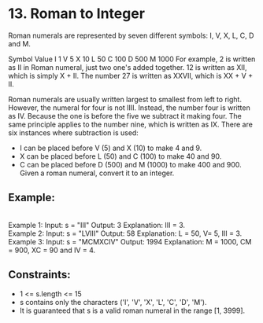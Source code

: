 # 13. Roman to Integer

Roman numerals are represented by seven different symbols: I, V, X, L, C, D and M.

Symbol       Value
I             1
V             5
X             10
L             50
C             100
D             500
M             1000
For example, 2 is written as II in Roman numeral, just two one's added together. 12 is written as XII, which is simply X + II. The number 27 is written as XXVII, which is XX + V + II.

Roman numerals are usually written largest to smallest from left to right. However, the numeral for four is not IIII. Instead, the number four is written as IV. Because the one is before the five we subtract it making four. The same principle applies to the number nine, which is written as IX. There are six instances where subtraction is used:
+ I can be placed before V (5) and X (10) to make 4 and 9. 
+ X can be placed before L (50) and C (100) to make 40 and 90. 
+ C can be placed before D (500) and M (1000) to make 400 and 900.
Given a roman numeral, convert it to an integer.

## Example:
<br/>Example 1:
Input: s = "III"
Output: 3
Explanation: III = 3.
<br/>Example 2:
Input: s = "LVIII"
Output: 58
Explanation: L = 50, V= 5, III = 3.
<br/>Example 3:
Input: s = "MCMXCIV"
Output: 1994
Explanation: M = 1000, CM = 900, XC = 90 and IV = 4.
 

## Constraints:
+ 1 <= s.length <= 15
+ s contains only the characters ('I', 'V', 'X', 'L', 'C', 'D', 'M').
+ It is guaranteed that s is a valid roman numeral in the range [1, 3999].
